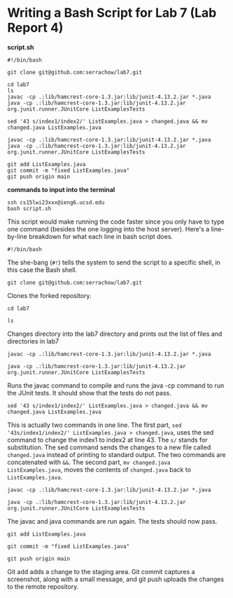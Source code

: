 # Writing a Bash Script for Lab 7 (Lab Report 4)

**script.sh**
```
#!/bin/bash

git clone git@github.com:serrachow/lab7.git

cd lab7
ls
javac -cp .:lib/hamcrest-core-1.3.jar:lib/junit-4.13.2.jar *.java
java -cp .:lib/hamcrest-core-1.3.jar:lib/junit-4.13.2.jar org.junit.runner.JUnitCore ListExamplesTests

sed '43 s/index1/index2/' ListExamples.java > changed.java && mv changed.java ListExamples.java

javac -cp .:lib/hamcrest-core-1.3.jar:lib/junit-4.13.2.jar *.java
java -cp .:lib/hamcrest-core-1.3.jar:lib/junit-4.13.2.jar org.junit.runner.JUnitCore ListExamplesTests

git add ListExamples.java
git commit -m "fixed ListExamples.java"
git push origin main
```

**commands to input into the terminal**
```
ssh cs15lwi23xxx@ieng6.ucsd.edu
bash script.sh
```

This script would make running the code faster since you only have to type one command (besides the one logging into the host server). Here's a line-by-line breakdown for what each line in bash script does.

`#!/bin/bash`

The she-bang (`#!`) tells the system to send the script to a specific shell, in this case the Bash shell.

`git clone git@github.com:serrachow/lab7.git`

Clones the forked repository.

`cd lab7`

`ls`

Changes directory into the lab7 directory and prints out the list of files and directories in lab7

`javac -cp .:lib/hamcrest-core-1.3.jar:lib/junit-4.13.2.jar *.java`

`java -cp .:lib/hamcrest-core-1.3.jar:lib/junit-4.13.2.jar org.junit.runner.JUnitCore ListExamplesTests`

Runs the javac command to compile and runs the java -cp command to run the JUnit tests. It should show that the tests do not pass.

`sed '43 s/index1/index2/' ListExamples.java > changed.java && mv changed.java ListExamples.java`

This is actually two commands in one line. The first part, `sed '43s/index1/index2/' ListExamples.java > changed.java`, uses the sed command to change the index1 to index2 at line 43. The `s/` stands for substitution. The sed command sends the changes to a new file called `changed.java` instead of printing to standard output. The two commands are concatenated with `&&`. The second part, `mv changed.java ListExamples.java`, moves the contents of `changed.java` back to `ListExamples.java`.

`javac -cp .:lib/hamcrest-core-1.3.jar:lib/junit-4.13.2.jar *.java`

`java -cp .:lib/hamcrest-core-1.3.jar:lib/junit-4.13.2.jar org.junit.runner.JUnitCore ListExamplesTests`

The javac and java commands are run again. The tests should now pass.

`git add ListExamples.java`

`git commit -m "fixed ListExamples.java"`

`git push origin main`

Git add adds a change to the staging area. Git commit captures a screenshot, along with a small message, and git push uploads the changes to the remote repository.
